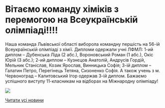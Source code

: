 # Вітаємо команду хіміків з перемогою на Всеукраїнській олімпіаді!!!!

Наша команда Львівської області виборола командну першість на 56-ій Всеукраїнській олімпіаді з хімії. Дипломи одержали учні ЛФМЛ: 1-ий диплом – Дубенська Ліда (2 абс.), Вороновський Роман (1 абс.), Окіс Юрій (3 абс.); 2-ий диплом – Кузнєцов Анатолій, Андрусів Гордій, Мельник Станіслав, Козик Ярослав, Винницька Софія; 3-ій диплом – Галатин Петро, Перегінець Тетяна, Сизоненко Софія. А також учень з м. Червоноград – Калитовський Ігор одержав 3-ій диплом. Бажаємо успішного виступу 11-класникам на відборах на Міжнародну олімпіаду!


![](/images/blog/вітаємо-команду-хіміків-з-перемогою-на-всеукраїнській/chim2019.jpg)


[Читати усі новини](/news)


